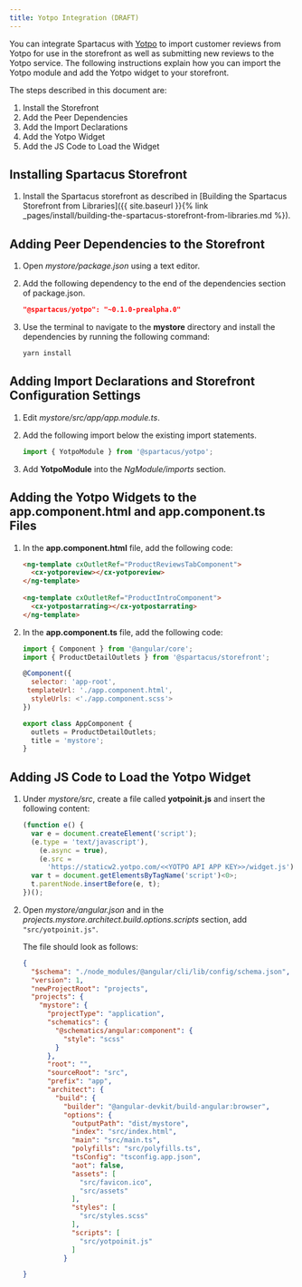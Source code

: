 ```yaml
---
title: Yotpo Integration (DRAFT)
---
```

You can integrate Spartacus with [Yotpo](https://www.yotpo.com) to import customer reviews from Yotpo for use in the storefront as well as submitting new reviews to the Yotpo service. The following instructions explain how you can import the Yotpo module and add the Yotpo widget to your storefront.

The steps described in this document are:

1. Install the Storefront
2. Add the Peer Dependencies
3. Add the Import Declarations
4. Add the Yotpo Widget
5. Add the JS Code to Load the Widget

## Installing Spartacus Storefront

1. Install the Spartacus storefront as described in [Building the Spartacus Storefront from Libraries]({{ site.baseurl }}{% link _pages/install/building-the-spartacus-storefront-from-libraries.md %}).

## Adding Peer Dependencies to the Storefront

1. Open *mystore/package.json* using a text editor.
2. Add the following dependency to the end of the dependencies section of package.json.

    ``` json
    "@spartacus/yotpo": "~0.1.0-prealpha.0"
    ```

3. Use the terminal to navigate to the **mystore** directory and install the dependencies by running the following command:

    ``` bash
    yarn install
    ```

## Adding Import Declarations and Storefront Configuration Settings

1. Edit *mystore/src/app/app.module.ts*.
2. Add the following import below the existing import statements.

    ``` javascript
    import { YotpoModule } from '@spartacus/yotpo';
    ```

3. Add **YotpoModule** into the *NgModule/imports* section.

## Adding the Yotpo Widgets to the app.component.html and app.component.ts Files

1. In the **app.component.html** file, add the following code:

    ``` html
    <ng-template cxOutletRef="ProductReviewsTabComponent">
      <cx-yotporeview></cx-yotporeview>
    </ng-template>
  
    <ng-template cxOutletRef="ProductIntroComponent">
      <cx-yotpostarrating></cx-yotpostarrating>
    </ng-template>
    ```

2. In the **app.component.ts** file, add the following code:

    ``` javascript
    import { Component } from '@angular/core';
    import { ProductDetailOutlets } from '@spartacus/storefront';

    @Component({
      selector: 'app-root',
     templateUrl: './app.component.html',
      styleUrls: <'./app.component.scss'>
    })

    export class AppComponent {
      outlets = ProductDetailOutlets;
      title = 'mystore';
    }

    ```

## Adding JS Code to Load the Yotpo Widget

1. Under *mystore/src*, create a file called **yotpoinit.js**  and insert the following content:

    ``` javascript
    (function e() {
      var e = document.createElement('script');
      (e.type = 'text/javascript'),
        (e.async = true),
        (e.src =
          'https://staticw2.yotpo.com/<<YOTPO API APP KEY>>/widget.js');
      var t = document.getElementsByTagName('script')<0>;
      t.parentNode.insertBefore(e, t);
    })();
    ```

2. Open *mystore/angular.json* and in the *projects.mystore.architect.build.options.scripts* section, add `"src/yotpoinit.js"`.

    The file should look as follows:

    ``` json
    {
      "$schema": "./node_modules/@angular/cli/lib/config/schema.json",
      "version": 1,
      "newProjectRoot": "projects",
      "projects": {
        "mystore": {
          "projectType": "application",
          "schematics": {
            "@schematics/angular:component": {
              "style": "scss"
            }
          },
          "root": "",
          "sourceRoot": "src",
          "prefix": "app",
          "architect": {
            "build": {
              "builder": "@angular-devkit/build-angular:browser",
              "options": {
                "outputPath": "dist/mystore",
                "index": "src/index.html",
                "main": "src/main.ts",
                "polyfills": "src/polyfills.ts",
                "tsConfig": "tsconfig.app.json",
                "aot": false,
                "assets": [
                  "src/favicon.ico",
                  "src/assets"
                ],
                "styles": [
                  "src/styles.scss"
                ],
                "scripts": [
                  "src/yotpoinit.js"
                ]
              }

    }
    ```
